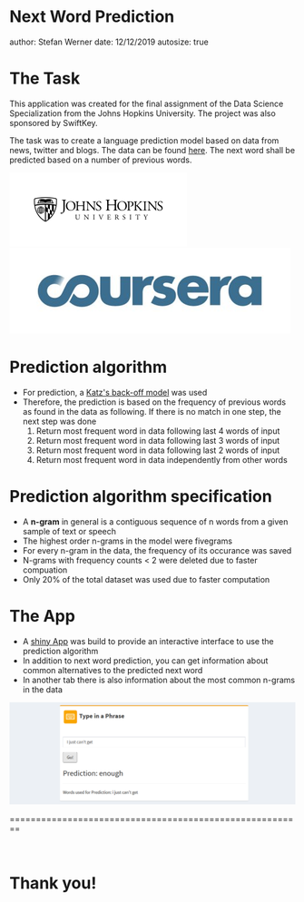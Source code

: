 Next Word Prediction
========================================================
author: Stefan Werner
date: 12/12/2019
autosize: true

The Task 
========================================================

This application was created for the final assignment of the Data Science Specialization from the Johns Hopkins University. The project was also sponsored by SwiftKey.

The task was to create a language prediction model based on data from news, twitter and blogs. The data can be found [here](https://d396qusza40orc.cloudfront.net/dsscapstone/dataset/Coursera-SwiftKey.zip). The next word shall be predicted based on a number of previous words.

![img1](jhu.png) ![img2](coursera.jpg) 


Prediction algorithm  
========================================================

- For prediction, a [Katz's back-off model](https://en.wikipedia.org/wiki/Katz%27s_back-off_model) was used
- Therefore, the prediction is based on the frequency of previous words as found in the data as following. If there is no match in one step, the next step was done
  1. Return most frequent word in data following last 4 words of input
  2. Return most frequent word in data following last 3 words of input
  3. Return most frequent word in data following last 2 words of input
  4. Return most frequent word in data independently from other words
  

Prediction algorithm specification  
========================================================

- A **n-gram** in general is a contiguous sequence of n words from a given sample of text or speech
- The highest order n-grams in the model were fivegrams
- For every n-gram in the data, the frequency of its occurance was saved
- N-grams with frequency counts < 2 were deleted due to faster compuation
- Only 20% of the total dataset was used due to faster computation

The App
========================================================

- A [shiny App](https://swerner1896.shinyapps.io/Backoff_Prediction_Model/) was build to provide an interactive interface to use the prediction algorithm
- In addition to next word prediction, you can get information about common alternatives to the predicted next word 
- In another tab there is also information about the most common n-grams in the data

![app](app_example.png)




========================================================
&nbsp;

&nbsp;
# Thank you!
